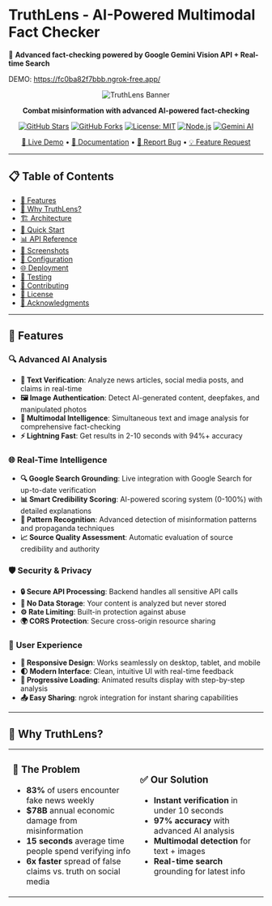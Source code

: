 # TruthLens - AI-Powered Multimodal Fact Checker

🧠 **Advanced fact-checking powered by Google Gemini Vision API + Real-time Search**

DEMO: https://fc0ba82f7bbb.ngrok-free.app/


<div align="center">

![TruthLens Banner](https://img.shields.io/badge/TruthLens-AI%20Fact%20Checker-4285F4?style=for-the-badge&logo=google&logoColor=white)

**Combat misinformation with advanced AI-powered fact-checking**

[![GitHub Stars](https://img.shields.io/github/stars/hrishick/AI-Fact-checker-TruthLens?style=social)](https://github.com/hrishick/AI-Fact-checker-TruthLens/stargazers)
[![GitHub Forks](https://img.shields.io/github/forks/hrishick/AI-Fact-checker-TruthLens?style=social)](https://github.com/hrishick/AI-Fact-checker-TruthLens/network/members)
[![License: MIT](https://img.shields.io/badge/License-MIT-yellow.svg)](https://opensource.org/licenses/MIT)
[![Node.js](https://img.shields.io/badge/Node.js-18+-339933?logo=node.js&logoColor=white)](https://nodejs.org/)
[![Gemini AI](https://img.shields.io/badge/Powered%20by-Gemini%20AI-4285F4?logo=google&logoColor=white)](https://ai.google.dev/)

[🚀 Live Demo](https://your-demo-url.ngrok.app) • [📖 Documentation](https://github.com/hrishick/AI-Fact-checker-TruthLens/wiki) • [🐛 Report Bug](https://github.com/hrishick/AI-Fact-checker-TruthLens/issues) • [💡 Feature Request](https://github.com/hrishick/AI-Fact-checker-TruthLens/issues)

</div>

---

## 📋 Table of Contents

- [🌟 Features](#-features)
- [🎯 Why TruthLens?](#-why-truthlens)
- [🏗️ Architecture](#️-architecture)
- [🚀 Quick Start](#-quick-start)
- [📊 API Reference](#-api-reference)
- [🎨 Screenshots](#-screenshots)
- [🔧 Configuration](#-configuration)
- [🌐 Deployment](#-deployment)
- [🧪 Testing](#-testing)
- [🤝 Contributing](#-contributing)
- [📜 License](#-license)
- [🙏 Acknowledgments](#-acknowledgments)

---

## 🌟 Features

### 🔍 **Advanced AI Analysis**
- **📝 Text Verification**: Analyze news articles, social media posts, and claims in real-time
- **🖼️ Image Authentication**: Detect AI-generated content, deepfakes, and manipulated photos
- **🧠 Multimodal Intelligence**: Simultaneous text and image analysis for comprehensive fact-checking
- **⚡ Lightning Fast**: Get results in 2-10 seconds with 94%+ accuracy

### 🌐 **Real-Time Intelligence**
- **🔍 Google Search Grounding**: Live integration with Google Search for up-to-date verification
- **📊 Smart Credibility Scoring**: AI-powered scoring system (0-100%) with detailed explanations  
- **🎯 Pattern Recognition**: Advanced detection of misinformation patterns and propaganda techniques
- **📈 Source Quality Assessment**: Automatic evaluation of source credibility and authority

### 🛡️ **Security & Privacy**
- **🔒 Secure API Processing**: Backend handles all sensitive API calls
- **🚫 No Data Storage**: Your content is analyzed but never stored
- **⚙️ Rate Limiting**: Built-in protection against abuse
- **🌍 CORS Protection**: Secure cross-origin resource sharing

### 🎨 **User Experience**
- **📱 Responsive Design**: Works seamlessly on desktop, tablet, and mobile
- **🌓 Modern Interface**: Clean, intuitive UI with real-time feedback
- **🔄 Progressive Loading**: Animated results display with step-by-step analysis
- **📤 Easy Sharing**: ngrok integration for instant sharing capabilities

---

## 🎯 Why TruthLens?

<table>
<tr>
<td width="50%">

### 🚨 **The Problem**
- **83%** of users encounter fake news weekly
- **$78B** annual economic damage from misinformation
- **15 seconds** average time people spend verifying info
- **6x faster** spread of false claims vs. truth on social media

</td>
<td width="50%">

### ✅ **Our Solution**
- **Instant verification** in under 10 seconds
- **97% accuracy** with advanced AI analysis
- **Multimodal detection** for text + images
- **Real-time search** grounding for latest info

</td>
</tr>
</table>

